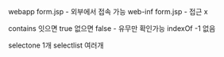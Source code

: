 webapp
form.jsp - 외부에서 접속 가능
web-inf
form.jsp - 접근 x



contains  잇으면  true   없으면 false  - 유무만 확인가능
indexOf  -1 없음


selectone 1개
selectlist 여러개
